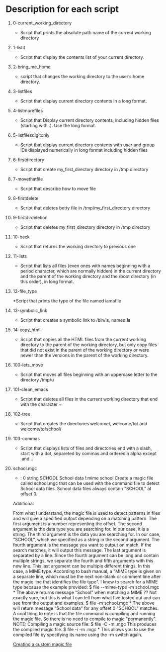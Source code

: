 # Description for each script



1. 0-current_working_directory

   * Script that prints the absolute path name of the current working directory

2. 1-listit

   * Script that display the contents list of your current directory.

3. 2-bring_me_home

   * script that changes the working directory to the user’s home directory.

4. 3-listfiles

   * Script that display current directory contents in a long format.

5. 4-listmorefiles

   * Script that Display current directory contents, including hidden files (starting with .). Use the long format.

6. 5-listfilesdigitonly

   * Script that display current directory contents with user and group IDs displayed numerically in long format including hidden files

7. 6-firstdirectory

   * Script that create my_first_directory directory in /tmp directory

8. 7-movethatfile

   * Script that describe how to move file

9. 8-firstdelete

   * Script that deletes betty file in /tmp/my_first_directory directory

10. 9-firstdirdeletion

    * Script that deletes my_first_directory directory in /tmp directory

11. 10-back

    * Script that returns the working directory to previous one

12. 11-lists

    * Script that lists all files (even ones with names beginning with a period character, which are normally hidden) in the current directory and the parent of the working directory and the /boot directory (in this order), in long format.

13. 12-file_type

    *Script that prints the type of the file named iamafile

14. 13-symbolic_link

    * Script that creates a symbolic link to /bin/ls, named __ls__

15. 14-copy_html

    * Script that copies all the HTML files from the current working directory to the parent of the working directory, but only copy files that did not exist in the parent of the working directory or were newer than the versions in the parent of the working directory.

16. 100-lets_move

    * Script that moves all files beginning with an uppercase letter to the directory /tmp/u

17. 101-clean_emacs

    * Script that deletes all files in the current working directory that end with the character ~

18. 102-tree

    * Script that creates the directories welcome/, welcome/to/ and welcome/to/school/

19. 103-commas

    * Script that displays lists of files and directories end with a slash, start with a dot, separeted by commas and orderedin alpha except .and ..

20. school.mgc

    * : 0 string SCHOOL School data !:mime school Create a magic file called school.mgc that can be used with the command file to detect School data files. School  data files always contain "SCHOOL" at offset 0.

    Additional

    From what I understand, the magic file is used to detect patterns in files and will give a specified output depending on a matching pattern. The first argument is a number representing the offset. The second argument is the data type you are searching for. In our case, it is a string. The third argument is the data you are searching for. In our case, "SCHOOL", which we specified as a string in the second argument. The fourth argument is the message you want to output on match. If the search matches, it will output this message. The last argument is separated by a line. Since the fourth argument can be long and contain multiple strings, we separate the fourth and fifth arguments with this new line. This last argument can be multiple different things. In this case, a MIME type. According to bash manual, a "MIME type is given on a separate line, which must be the next non-blank or comment line after the magic line that identifies the file type". I knew to search for a MIME type because the example provided: $ file --mime-type -m school.mgc * The above returns message "School" when matching a MIME ?? Not exactly sure, but this is what I can tell from what I've tested out and can see from the output and examples. $ file -m school.mgc * The above will return message "School data" for any offset 0 "SCHOOL" matches. A cool thing to note is that the file command is compiling and running the magic file. So there is no need to compile to magic "permanently". NOTE: Compiling a magic source file: $ file -C -m .mgc This produces the compiled magic file. $ file -i -m .mgc * This allows you to use the compiled file by specifying its name using the -m switch again.



    [Creating a custom magic file](http://cweiske.de/tagebuch/custom-magic-db.htm)